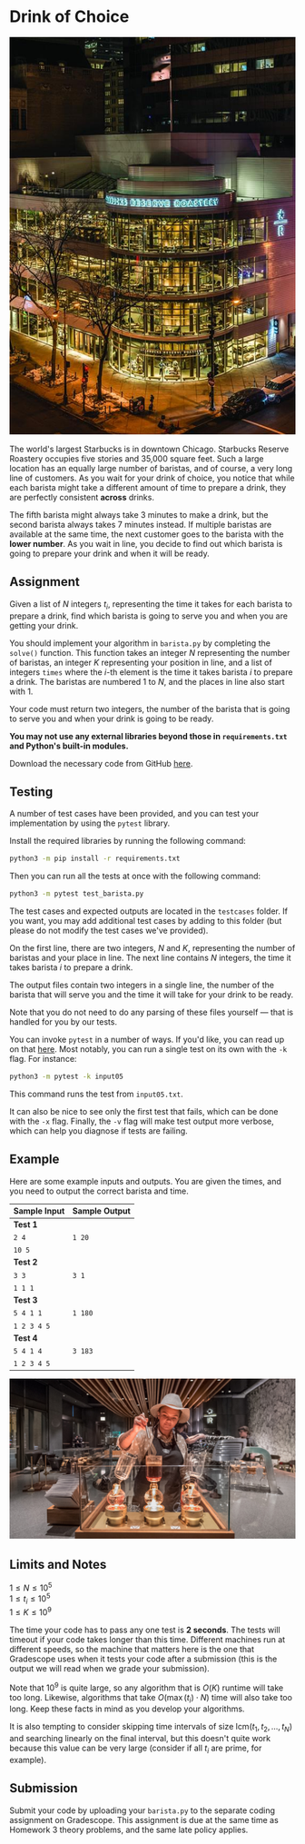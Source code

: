 # Drink of Choice

![Starbucks Reserve Roastery](images/roastery.jpg)

The world's largest Starbucks is in downtown Chicago. Starbucks Reserve Roastery occupies five stories and 35,000 square feet. Such a large location has an equally large number of baristas, and of course, a very long line of customers. As you wait for your drink of choice, you notice that while each barista might take a different amount of time to prepare a drink, they are perfectly consistent **across** drinks.

The fifth barista might always take 3 minutes to make a drink, but the second barista always takes 7 minutes instead. If multiple baristas are available at the same time, the next customer goes to the barista with the **lower number**. As you wait in line, you decide to find out which barista is going to prepare your drink and when it will be ready.

## Assignment

Given a list of $N$ integers $t_i$, representing the time it takes for each barista to prepare a drink, find which barista is going to serve you and when you are getting your drink.

You should implement your algorithm in `barista.py` by completing the `solve()` function. This function takes an integer $N$ representing the number of baristas, an integer $K$ representing your position in line, and a list of integers `times` where the $i$-th element is the time it takes barista $i$ to prepare a drink. The baristas are numbered 1 to $N$, and the places in line also start with 1.

Your code must return two integers, the number of the barista that is going to serve you and when your drink is going to be ready.

**You may not use any external libraries beyond those in `requirements.txt` and Python's built-in modules.**

Download the necessary code from GitHub [here](https://github.com/Orecchia-Research-Group/barista).

## Testing

A number of test cases have been provided, and you can test your implementation by using the `pytest` library.

Install the required libraries by running the following command:

```bash
python3 -m pip install -r requirements.txt
```

Then you can run all the tests at once with the following command:

```bash
python3 -m pytest test_barista.py
```

The test cases and expected outputs are located in the `testcases` folder. If you want, you may add additional test cases by adding to this folder (but please do not modify the test cases we've provided).

On the first line, there are two integers, $N$ and $K$, representing the number of baristas and your place in line. The next line contains $N$ integers, the time it takes barista $i$ to prepare a drink.

The output files contain two integers in a single line, the number of the barista that will serve you and the time it will take for your drink to be ready.

Note that you do not need to do any parsing of these files yourself — that is handled for you by our tests.

You can invoke `pytest` in a number of ways. If you'd like, you can read up on that [here](https://docs.pytest.org/en/6.2.x/usage.html). Most notably, you can run a single test on its own with the `-k` flag. For instance:

```bash
python3 -m pytest -k input05
```

This command runs the test from `input05.txt`.

It can also be nice to see only the first test that fails, which can be done with the `-x` flag.
Finally, the `-v` flag will make test output more verbose, which can help you diagnose if tests are failing.

## Example

Here are some example inputs and outputs. You are given the times, and you need to output the correct barista and time.

| Sample Input | Sample Output |
|--------------|--------------|
| **Test 1** | |
| `2 4` | `1 20` |
| `10 5` | |
| **Test 2** | |
| `3 3` | `3 1` |
| `1 1 1` | |
| **Test 3** | |
| `5 4 1 1` | `1 180` |
| `1 2 3 4 5` | |
| **Test 4** | |
| `5 4 1 4` | `3 183` |
| `1 2 3 4 5` | |

![Barista](images/barista.jpg)

## Limits and Notes

$1 \leq N \leq 10^5$<br>
$1 \leq t_i \leq 10^5$<br>
$1 \leq K \leq 10^9$<br>

The time your code has to pass any one test is **2 seconds**. The tests will timeout if your code takes longer than this time. Different machines run at different speeds, so the machine that matters here is the one that Gradescope uses when it tests your code after a submission (this is the output we will read when we grade your submission).

Note that $10^9$ is quite large, so any algorithm that is $O(K)$ runtime will take too long. Likewise, algorithms that take $O(\max(t_i) \cdot N)$ time will also take too long. Keep these facts in mind as you develop your algorithms.

It is also tempting to consider skipping time intervals of size $\text{lcm}(t_1, t_2, ..., t_N)$ and searching linearly on the final interval, but this doesn't quite work because this value can be very large (consider if all $t_i$ are prime, for example).

## Submission

Submit your code by uploading your `barista.py` to the separate coding assignment on Gradescope. This assignment is due at the same time as Homework 3 theory problems, and the same late policy applies.
